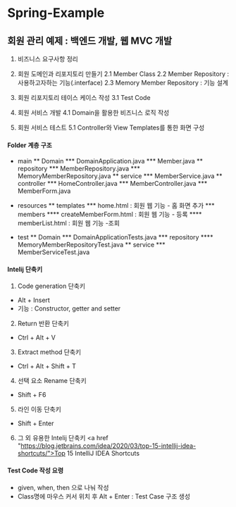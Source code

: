 # Spring-Example
## 회원 관리 예제 : 백엔드 개발, 웹 MVC 개발

1. 비즈니스 요구사항 정리

2. 회원 도메인과 리포지토리 만들기
 2.1 Member Class
 2.2 Member Repository : 사용하고자하는 기능(.interface)
 2.3 Memory Member Repository : 기능 설계
 
3. 회원 리포지토리 테이스 케이스 작성
 3.1 Test Code
 
4. 회원 서비스 개발
 4.1 Domain을 활용한 비즈니스 로직 작성
 
5. 회원 서비스 테스트
 5.1 Controller와 View Templates를 통한 화면 구성
 
#### Folder 계층 구조

* main
 ** Domain
  *** DomainApplication.java
  *** Member.java
 ** repository
  *** MemberRepository.java
  *** MemoryMemberRepository.java
 ** service
  *** MemberService.java
 ** controller
  *** HomeController.java
  *** MemberController.java
  *** MemberForm.java
 
* resources
 ** templates
  *** home.html : 회원 웹 기능 - 홈 화면 추가
  *** members
   **** createMemberForm.html : 회원 웹 기능 - 등록
   **** memberList.html : 회원 웹 기능 -조회

* test
 ** Domain
  *** DomainApplicationTests.java
  *** repository
   **** MemoryMemberRepositoryTest.java
 ** service
  *** MemberServiceTest.java
  
#### Intelij 단축키 

1. Code generation 단축키
 * Alt + Insert
 * 기능 : Constructor, getter and setter

2. Return 반환 단축키
 * Ctrl + Alt + V

3. Extract method 단축키
 * Ctrl + Alt + Shift + T
 
4. 선택 요소 Rename 단축키
 * Shift + F6

5. 라인 이동 단축키
 * Shift + Enter

6. 그 외 유용한 Intelij 단축키
 <a href "https://blog.jetbrains.com/idea/2020/03/top-15-intellij-idea-shortcuts/">Top 15 IntelliJ IDEA Shortcuts</a>
 
#### Test Code 작성 요령
- given, when, then 으로 나눠 작성
- Class명에 마우스 커서 위치 후 Alt + Enter : Test Case 구조 생성 










